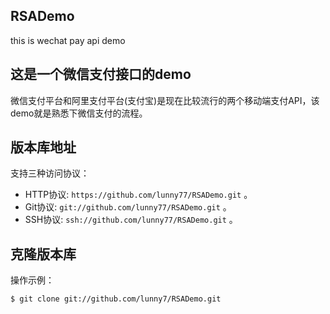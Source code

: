 ## RSADemo
this is wechat pay api demo

## 这是一个微信支付接口的demo
微信支付平台和阿里支付平台(支付宝)是现在比较流行的两个移动端支付API，该demo就是熟悉下微信支付的流程。

## 版本库地址

支持三种访问协议：

* HTTP协议: `https://github.com/lunny77/RSADemo.git` 。
* Git协议: `git://github.com/lunny77/RSADemo.git` 。
* SSH协议: `ssh://github.com/lunny77/RSADemo.git` 。

## 克隆版本库

操作示例：

    $ git clone git://github.com/lunny7/RSADemo.git
